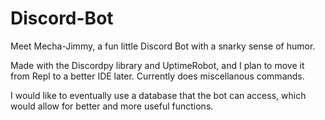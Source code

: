# Discord-Bot
Meet Mecha-Jimmy, a fun little Discord Bot with a snarky sense of humor.

Made with the Discordpy library and UptimeRobot, and I plan to move it from Repl to a better IDE later.
Currently does miscellanous commands.

I would like to eventually use a database that the bot can access, which would allow for better and more useful functions.
